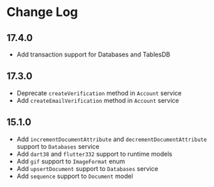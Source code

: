 # Change Log

## 17.4.0

* Add transaction support for Databases and TablesDB

## 17.3.0

* Deprecate `createVerification` method in `Account` service
* Add `createEmailVerification` method in `Account` service

## 15.1.0

* Add `incrementDocumentAttribute` and `decrementDocumentAttribute` support to `Databases` service
* Add `dart38` and `flutter332` support to runtime models
* Add `gif` support to `ImageFormat` enum
* Add `upsertDocument` support to `Databases` service
* Add `sequence` support to `Document` model
